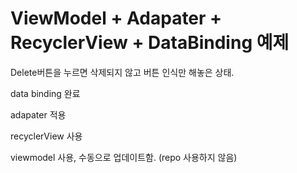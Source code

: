 # ViewModel + Adapater + RecyclerView + DataBinding 예제

Delete버튼을 누르면 삭제되지 않고 버튼 인식만 해놓은 상태.   

data binding 완료  

adapater 적용  

recyclerView 사용  

viewmodel 사용, 수동으로 업데이트함. (repo 사용하지 않음)  